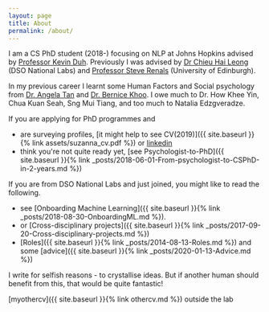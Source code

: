 ```yaml
---
layout: page
title: About
permalink: /about/
---
```



I am a CS PhD student (2018-) focusing on NLP at Johns Hopkins advised by [Professor Kevin Duh](http://cs.jhu.edu/~kevinduh/). Previously I was advised by [Dr Chieu Hai Leong](https://www.linkedin.com/in/hai-leong-chieu-29a95a30/) (DSO National Labs) and [Professor Steve Renals](http://homepages.inf.ed.ac.uk/srenals/) (University of Edinburgh). 

In my previous career I learnt some Human Factors and Social psychology from [Dr. Angela Tan](https://www.linkedin.com/in/angela-tan-aa67487/) and [Dr. Bernice Khoo](https://www.linkedin.com/in/bernicekhoo/?originalSubdomain=sg). I owe much to Dr. How Khee Yin, Chua Kuan Seah, Sng Mui Tiang, and too much to Natalia Edzgveradze.

If you are applying for PhD programmes and

 * are surveying profiles, [it might help to see CV(2019)]({{ site.baseurl }}{% link assets/suzanna_cv.pdf %}) or [linkedin](https://www.linkedin.com/in/suzanna-sia-83b032bb)
 * think you're not quite ready yet, [see Psychologist-to-PhD]({{ site.baseurl }}{% link _posts/2018-06-01-From-psychologist-to-CSPhD-in-2-years.md %})

If you are from DSO National Labs and just joined, you might like to read the following. 
 
 * see [Onboarding Machine Learning]({{ site.baseurl }}{% link _posts/2018-08-30-OnboardingML.md %}). 
 * or [Cross-disciplinary projects]({{ site.baseurl }}{% link _posts/2017-09-20-Cross-disciplinary-projects.md %})
 * [Roles]({{ site.baseurl }}{% link _posts/2014-08-13-Roles.md %}) and some [advice]({{ site.baseurl }}{% link _posts/2020-01-13-Advice.md %})

I write for selfish reasons - to crystallise ideas. But if another human should benefit from this, that would be quite fantastic!

[myothercv]({{ site.baseurl }}{% link othercv.md %}) outside the lab
